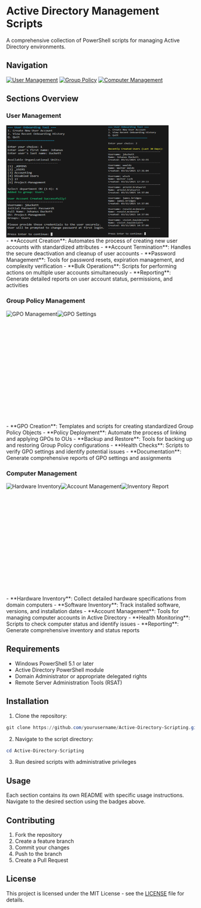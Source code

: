 # Active Directory Management Scripts

A comprehensive collection of PowerShell scripts for managing Active Directory environments.

## Navigation

[![User Management](https://img.shields.io/badge/User%20Management-View%20Scripts-blue?style=for-the-badge)](User-Management/)
[![Group Policy](https://img.shields.io/badge/Group%20Policy-View%20Scripts-green?style=for-the-badge)](Group-Policy/)
[![Computer Management](https://img.shields.io/badge/Computer%20Management-View%20Scripts-orange?style=for-the-badge)](Computer-Management/)

## Sections Overview

### User Management
<div style="display: flex; align-items: flex-start;">
<img src="User-Management/User-Onboarding/image1.png" height="300" width="auto" alt="User Onboarding"/> <img src="User-Management/User-Onboarding/image2.png" height="300" width="auto" alt="User Creation"/>
</div>
- **Account Creation**: Automates the process of creating new user accounts with standardized attributes
- **Account Termination**: Handles the secure deactivation and cleanup of user accounts
- **Password Management**: Tools for password resets, expiration management, and complexity verification
- **Bulk Operations**: Scripts for performing actions on multiple user accounts simultaneously
- **Reporting**: Generate detailed reports on user account status, permissions, and activities

### Group Policy Management
<div style="display: flex; align-items: flex-start;">
<img src="Group-Policy/Group-Policy-Management/image1.png" height="300" width="auto" alt="GPO Management"/> <img src="Group-Policy/Group-Policy-Management/image2.png" height="300" width="auto" alt="GPO Settings"/>
</div>
- **GPO Creation**: Templates and scripts for creating standardized Group Policy Objects
- **Policy Deployment**: Automate the process of linking and applying GPOs to OUs
- **Backup and Restore**: Tools for backing up and restoring Group Policy configurations
- **Health Checks**: Scripts to verify GPO settings and identify potential issues
- **Documentation**: Generate comprehensive reports of GPO settings and assignments

### Computer Management
<div style="display: flex; align-items: flex-start;">
<img src="Computer-Management/Hardware-Software-Inventory-Report/image.png" height="300" width="auto" alt="Hardware Inventory"/> <img src="Computer-Management/Computer-Account-Management/image.png" height="300" width="auto" alt="Account Management"/> <img src="Computer-Management/Computer-Inventory-Report/image.png" height="300" width="auto" alt="Inventory Report"/>
</div>
- **Hardware Inventory**: Collect detailed hardware specifications from domain computers
- **Software Inventory**: Track installed software, versions, and installation dates
- **Account Management**: Tools for managing computer accounts in Active Directory
- **Health Monitoring**: Scripts to check computer status and identify issues
- **Reporting**: Generate comprehensive inventory and status reports

## Requirements

- Windows PowerShell 5.1 or later
- Active Directory PowerShell module
- Domain Administrator or appropriate delegated rights
- Remote Server Administration Tools (RSAT)

## Installation

1. Clone the repository:
```powershell
git clone https://github.com/yourusername/Active-Directory-Scripting.git
```

2. Navigate to the script directory:
```powershell
cd Active-Directory-Scripting
```

3. Run desired scripts with administrative privileges

## Usage

Each section contains its own README with specific usage instructions. Navigate to the desired section using the badges above.

## Contributing

1. Fork the repository
2. Create a feature branch
3. Commit your changes
4. Push to the branch
5. Create a Pull Request

## License

This project is licensed under the MIT License - see the [LICENSE](LICENSE) file for details.

